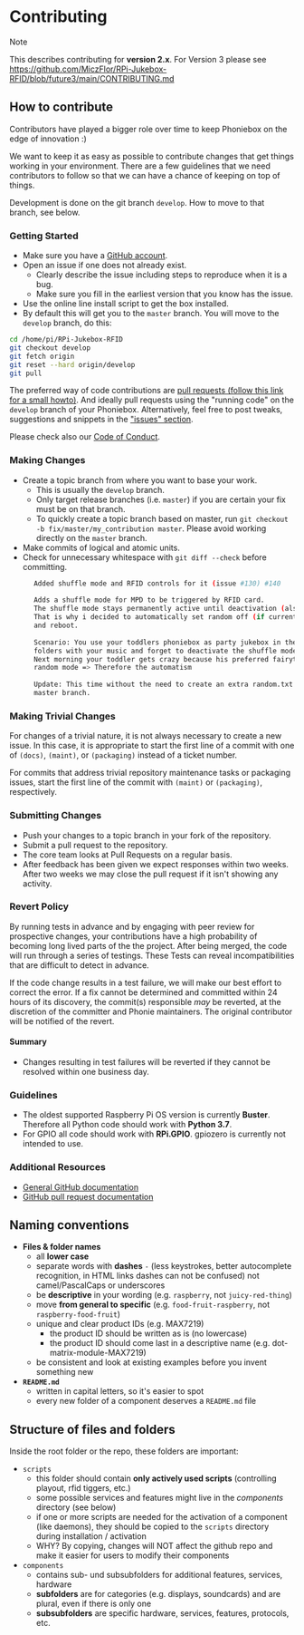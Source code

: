 # Contributing

> [!NOTE]
> This describes contributing for **version 2.x**. For Version 3 please see <https://github.com/MiczFlor/RPi-Jukebox-RFID/blob/future3/main/CONTRIBUTING.md>

## How to contribute

Contributors have played a bigger role over time to keep Phoniebox on the edge of innovation :)

We want to keep it as easy as possible to contribute changes that get things working in your environment. There are a few guidelines that we need contributors to follow so that we can have a chance of keeping on top of things.

Development is done on the git branch `develop`. How to move to that branch, see below.

### Getting Started

* Make sure you have a [GitHub account](https://github.com/signup/free).
* Open an issue if one does not already exist.
  * Clearly describe the issue including steps to reproduce when it is a bug.
  * Make sure you fill in the earliest version that you know has the issue.
* Use the online line install script to get the box installed.
* By default this will get you to the `master` branch. You will move to the `develop` branch, do this:

~~~bash
cd /home/pi/RPi-Jukebox-RFID
git checkout develop
git fetch origin
git reset --hard origin/develop
git pull
~~~

The preferred way of code contributions are [pull requests (follow this link for a small howto)](https://www.digitalocean.com/community/tutorials/how-to-create-a-pull-request-on-github). And ideally pull requests using the "running code" on the `develop` branch of your Phoniebox. Alternatively, feel free to post tweaks, suggestions and snippets in the ["issues" section](https://github.com/MiczFlor/RPi-Jukebox-RFID/issues).

Please check also our [Code of Conduct](CODE_OF_CONDUCT.md).

### Making Changes

* Create a topic branch from where you want to base your work.
  * This is usually the `develop` branch.
  * Only target release branches (i.e. `master`) if you are certain your fix must be on that
    branch.
  * To quickly create a topic branch based on master, run `git checkout -b
    fix/master/my_contribution master`. Please avoid working directly on the
    `master` branch.
* Make commits of logical and atomic units.
* Check for unnecessary whitespace with `git diff --check` before committing.

~~~bash
      Added shuffle mode and RFID controls for it (issue #130) #140
      
      Adds a shuffle mode for MPD to be triggered by RFID card.
      The shuffle mode stays permanently active until deactivation (also after shutdown and reboot).
      That is why i decided to automatically set random off (if currently active) during shutdown 
      and reboot.
      
      Scenario: You use your toddlers phoniebox as party jukebox in the evening and shuffle over 
      folders with your music and forget to deactivate the shuffle mode.
      Next morning your toddler gets crazy because his preferred fairytale plays the chapters in 
      random mode => Therefore the automatism
      
      Update: This time without the need to create an extra random.txt file.and uptodate with the 
      master branch.
~~~

### Making Trivial Changes

For changes of a trivial nature, it is not always necessary to create a new issue.
In this case, it is appropriate to start the first line of a
commit with one of  `(docs)`, `(maint)`, or `(packaging)` instead of a ticket
number.

For commits that address trivial repository maintenance tasks or packaging
issues, start the first line of the commit with `(maint)` or `(packaging)`,
respectively.

### Submitting Changes

* Push your changes to a topic branch in your fork of the repository.
* Submit a pull request to the repository.
* The core team looks at Pull Requests on a regular basis.
* After feedback has been given we expect responses within two weeks. After two weeks we may close the pull request if it isn't showing any activity.

### Revert Policy

By running tests in advance and by engaging with peer review for prospective changes, your contributions have a high probability of becoming long lived parts of the the project. After being merged, the code will run through a series of testings. These Tests can reveal incompatibilities that are difficult to detect in advance.

If the code change results in a test failure, we will make our best effort to correct the error. If a fix cannot be determined and committed within 24 hours of its discovery, the commit(s) responsible *may* be reverted, at the discretion of the committer and Phonie maintainers. The original contributor will be notified of the revert.

#### Summary

* Changes resulting in test failures will be reverted if they cannot be resolved within one business day.

### Guidelines

* The oldest supported Raspberry Pi OS version is currently **Buster**. Therefore all Python code should work with **Python 3.7**.
* For GPIO all code should work with **RPi.GPIO**. gpiozero is currently not intended to use.

### Additional Resources

* [General GitHub documentation](https://help.github.com/)
* [GitHub pull request documentation](https://help.github.com/articles/creating-a-pull-request/)

## Naming conventions

* **Files & folder names**
  * all **lower case**
  * separate words with **dashes** `-` (less keystrokes, better autocomplete recognition, in HTML links dashes can not be confused) not camel/PascalCaps or underscores
  * be **descriptive** in your wording (e.g. `raspberry`, not `juicy-red-thing`)
  * move **from general to specific** (e.g. `food-fruit-raspberry`, not `raspberry-food-fruit`)
  * unique and clear product IDs (e.g. MAX7219)
    * the product ID should be written as is (no lowercase)
    * the product ID should come last in a descriptive name (e.g. dot-matrix-module-MAX7219)
  * be consistent and look at existing examples before you invent something new
* **`README.md`**
  * written in capital letters, so it's easier to spot
  * every new folder of a component deserves a `README.md` file

## Structure of files and folders

Inside the root folder or the repo, these folders are important:

* `scripts`
  * this folder should contain **only actively used scripts** (controlling playout, rfid tiggers, etc.)
  * some possible services and features might live in the *components* directory (see below)
  * if one or more scripts are needed for the activation of a component (like daemons), they should be copied to the `scripts` directory during installation / activation
  * WHY? By copying, changes will NOT affect the github repo and make it easier for users to modify their components
* `components`
  * contains sub- und subsubfolders for additional features, services, hardware
  * **subfolders** are for categories (e.g. displays, soundcards) and are plural, even if there is only one
  * **subsubfolders** are specific hardware, services, features, protocols, etc.
